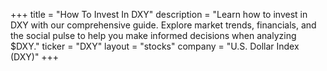+++
title = "How To Invest In DXY"
description = "Learn how to invest in DXY with our comprehensive guide. Explore market trends, financials, and the social pulse to help you make informed decisions when analyzing $DXY."
ticker = "DXY"
layout = "stocks"
company = "U.S. Dollar Index (DXY)"
+++

